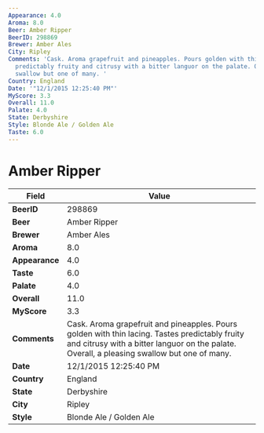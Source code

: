 ```yaml
---
Appearance: 4.0
Aroma: 8.0
Beer: Amber Ripper
BeerID: 298869
Brewer: Amber Ales
City: Ripley
Comments: 'Cask. Aroma grapefruit and pineapples. Pours golden with thin lacing. Tastes
  predictably fruity and citrusy with a bitter languor on the palate. Overall, a pleasing
  swallow but one of many. '
Country: England
Date: '"12/1/2015 12:25:40 PM"'
MyScore: 3.3
Overall: 11.0
Palate: 4.0
State: Derbyshire
Style: Blonde Ale / Golden Ale
Taste: 6.0
---
```


# Amber Ripper

| Field         | Value |
|---------------|-------|
| **BeerID** | 298869 |
| **Beer** | Amber Ripper |
| **Brewer** | Amber Ales |
| **Aroma** | 8.0 |
| **Appearance** | 4.0 |
| **Taste** | 6.0 |
| **Palate** | 4.0 |
| **Overall** | 11.0 |
| **MyScore** | 3.3 |
| **Comments** | Cask. Aroma grapefruit and pineapples. Pours golden with thin lacing. Tastes predictably fruity and citrusy with a bitter languor on the palate. Overall, a pleasing swallow but one of many.  |
| **Date** | 12/1/2015 12:25:40 PM |
| **Country** | England |
| **State** | Derbyshire |
| **City** | Ripley |
| **Style** | Blonde Ale / Golden Ale |
